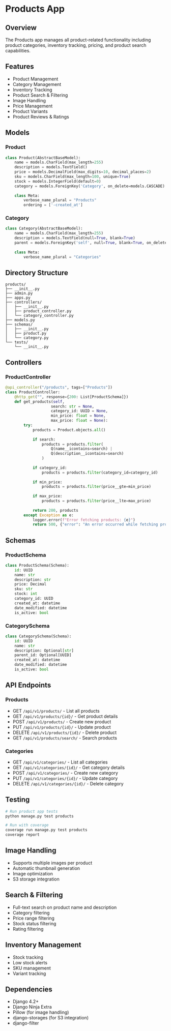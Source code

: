 # Products App

## Overview
The Products app manages all product-related functionality including product categories, inventory tracking, pricing, and product search capabilities.

## Features
- Product Management
- Category Management
- Inventory Tracking
- Product Search & Filtering
- Image Handling
- Price Management
- Product Variants
- Product Reviews & Ratings

## Models

### Product
```python
class Product(AbstractBaseModel):
    name = models.CharField(max_length=255)
    description = models.TextField()
    price = models.DecimalField(max_digits=10, decimal_places=2)
    sku = models.CharField(max_length=100, unique=True)
    stock = models.IntegerField(default=0)
    category = models.ForeignKey('Category', on_delete=models.CASCADE)
    
    class Meta:
        verbose_name_plural = "Products"
        ordering = ['-created_at']
```

### Category
```python
class Category(AbstractBaseModel):
    name = models.CharField(max_length=255)
    description = models.TextField(null=True, blank=True)
    parent = models.ForeignKey('self', null=True, blank=True, on_delete=models.CASCADE)
    
    class Meta:
        verbose_name_plural = "Categories"
```

## Directory Structure
```
products/
├── __init__.py
├── admin.py
├── apps.py
├── controllers/
│   ├── __init__.py
│   ├── product_controller.py
│   └── category_controller.py
├── models.py
├── schemas/
│   ├── __init__.py
│   ├── product.py
│   └── category.py
└── tests/
    └── __init__.py
```

## Controllers

### ProductController
```python
@api_controller("/products", tags=["Products"])
class ProductController:
    @http_get("", response={200: List[ProductSchema]})
    def get_products(self, 
                    search: str = None, 
                    category_id: UUID = None,
                    min_price: float = None,
                    max_price: float = None):
        try:
            products = Product.objects.all()
            
            if search:
                products = products.filter(
                    Q(name__icontains=search) | 
                    Q(description__icontains=search)
                )
            
            if category_id:
                products = products.filter(category_id=category_id)
                
            if min_price:
                products = products.filter(price__gte=min_price)
                
            if max_price:
                products = products.filter(price__lte=max_price)
                
            return 200, products
        except Exception as e:
            logger.error(f"Error fetching products: {e}")
            return 500, {"error": "An error occurred while fetching products", "message": str(e)}
```

## Schemas

### ProductSchema
```python
class ProductSchema(Schema):
    id: UUID
    name: str
    description: str
    price: Decimal
    sku: str
    stock: int
    category_id: UUID
    created_at: datetime
    date_modified: datetime
    is_active: bool
```

### CategorySchema
```python
class CategorySchema(Schema):
    id: UUID
    name: str
    description: Optional[str]
    parent_id: Optional[UUID]
    created_at: datetime
    date_modified: datetime
    is_active: bool
```

## API Endpoints

### Products
- GET `/api/v1/products/` - List all products
- GET `/api/v1/products/{id}/` - Get product details
- POST `/api/v1/products/` - Create new product
- PUT `/api/v1/products/{id}/` - Update product
- DELETE `/api/v1/products/{id}/` - Delete product
- GET `/api/v1/products/search/` - Search products

### Categories
- GET `/api/v1/categories/` - List all categories
- GET `/api/v1/categories/{id}/` - Get category details
- POST `/api/v1/categories/` - Create new category
- PUT `/api/v1/categories/{id}/` - Update category
- DELETE `/api/v1/categories/{id}/` - Delete category

## Testing
```bash
# Run product app tests
python manage.py test products

# Run with coverage
coverage run manage.py test products
coverage report
```

## Image Handling
- Supports multiple images per product
- Automatic thumbnail generation
- Image optimization
- S3 storage integration

## Search & Filtering
- Full-text search on product name and description
- Category filtering
- Price range filtering
- Stock status filtering
- Rating filtering

## Inventory Management
- Stock tracking
- Low stock alerts
- SKU management
- Variant tracking

## Dependencies
- Django 4.2+
- Django Ninja Extra
- Pillow (for image handling)
- django-storages (for S3 integration)
- django-filter
